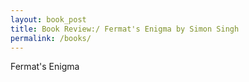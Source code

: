 ```yaml
---
layout: book_post
title: Book Review:/ Fermat's Enigma by Simon Singh
permalink: /books/
---
```

Fermat's Enigma